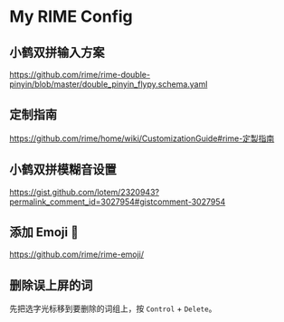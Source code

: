 # My RIME Config

## 小鹤双拼输入方案

<https://github.com/rime/rime-double-pinyin/blob/master/double_pinyin_flypy.schema.yaml>

## 定制指南

<https://github.com/rime/home/wiki/CustomizationGuide#rime-定製指南>

## 小鹤双拼模糊音设置

<https://gist.github.com/lotem/2320943?permalink_comment_id=3027954#gistcomment-3027954>

## 添加 Emoji 🤭

<https://github.com/rime/rime-emoji/>

## 删除误上屏的词

先把选字光标移到要删除的词组上，按 `Control` + `Delete`。
